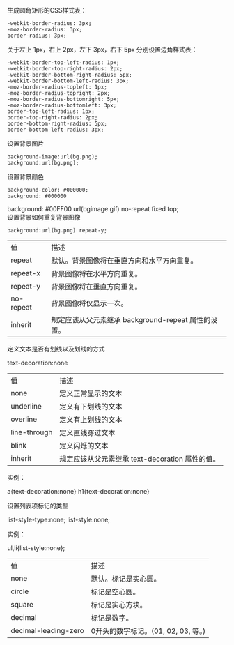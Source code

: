 生成圆角矩形的CSS样式表：

    -webkit-border-radius: 3px;
    -moz-border-radius: 3px;
    border-radius: 3px;

关于左上 1px，右上 2px，左下 3px，右下 5px 分别设置边角样式表：

    -webkit-border-top-left-radius: 1px;
    -webkit-border-top-right-radius: 2px;
    -webkit-border-bottom-right-radius: 5px;
    -webkit-border-bottom-left-radius: 3px;
    -moz-border-radius-topleft: 1px;
    -moz-border-radius-topright: 2px;
    -moz-border-radius-bottomright: 5px;
    -moz-border-radius-bottomleft: 3px;
    border-top-left-radius: 1px;
    border-top-right-radius: 2px;
    border-bottom-right-radius: 5px;
    border-bottom-left-radius: 3px;

设置背景图片

    background-image:url(bg.png);
    background:url(bg.png);

设置背景颜色

    background-color: #000000;
    background: #000000

background: #00FF00 url(bgimage.gif) no-repeat fixed top;   
设置背景如何重复背景图像   

    background:url(bg.png) repeat-y;

<table>
<tr><td>值</td><td>描述</td></tr>
<tr><td>repeat</td><td>默认。背景图像将在垂直方向和水平方向重复。</td></tr>
<tr><td>repeat-x</td><td>背景图像将在水平方向重复。</td></tr>
<tr><td>repeat-y</td><td>背景图像将在垂直方向重复。</td></tr>
<tr><td>no-repeat</td><td>背景图像将仅显示一次。</td></tr>
<tr><td>inherit</td><td>规定应该从父元素继承 background-repeat 属性的设置。</td></tr>
</table>

定义文本是否有划线以及划线的方式

text-decoration:none

<table>
<tr><td>值</td><td>描述</td></tr>
<tr><td>none</td><td>定义正常显示的文本</td></tr>
<tr><td>underline</td><td>定义有下划线的文本</td></tr>
<tr><td>overline</td><td>定义有上划线的文本</td></tr>
<tr><td>line-through</td><td>定义直线穿过文本</td></tr>
<tr><td>blink</td><td>定义闪烁的文本</td></tr>
<tr><td>inherit</td><td>规定应该从父元素继承 text-decoration 属性的值。</td></tr>
</table>

实例：

a{text-decoration:none}
h1{text-decoration:none}

设置列表项标记的类型

list-style-type:none;
list-style:none;

实例：

ul,li{list-style:none};

<table>
<tr><td>值</td><td>描述</td></tr>
<tr><td>none</td><td>默认。标记是实心圆。</td></tr>
<tr><td>circle</td><td>标记是空心圆。</td></tr>
<tr><td>square</td><td>标记是实心方块。</td></tr>
<tr><td>decimal</td><td>标记是数字。</td></tr>
<tr><td>decimal-leading-zero</td><td>0开头的数字标记。(01, 02, 03, 等。)</td></tr>
</table>
